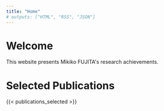 ```yaml
---
title: "Home"
# outputs: ["HTML", "RSS", "JSON"]
---
```


# Welcome

This website presents Mikiko FUJITA's research achievements.


# Selected Publications

{{< publications_selected >}}



